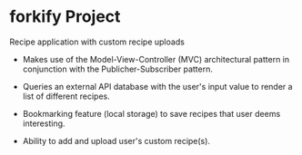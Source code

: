 # forkify Project

Recipe application with custom recipe uploads

- Makes use of the Model-View-Controller (MVC) architectural pattern in conjunction with the Publicher-Subscriber pattern.

- Queries an external API database with the user's input value to render a list of different recipes.
- Bookmarking feature (local storage) to save recipes that user deems interesting.
- Ability to add and upload user's custom recipe(s).

